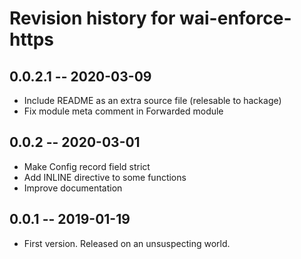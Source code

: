 # Revision history for wai-enforce-https

## 0.0.2.1 -- 2020-03-09

* Include README as an extra source file (relesable to hackage)
* Fix module meta comment in Forwarded module

## 0.0.2 -- 2020-03-01

* Make Config record field strict
* Add INLINE directive to some functions
* Improve documentation

## 0.0.1 -- 2019-01-19

* First version. Released on an unsuspecting world.
